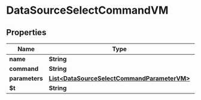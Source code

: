 

# DataSourceSelectCommandVM


## Properties

| Name | Type | Description | Notes |
|------------ | ------------- | ------------- | -------------|
|**name** | **String** |  |  |
|**command** | **String** |  |  |
|**parameters** | [**List&lt;DataSourceSelectCommandParameterVM&gt;**](DataSourceSelectCommandParameterVM.md) |  |  [optional] |
|**$t** | **String** |  |  |



